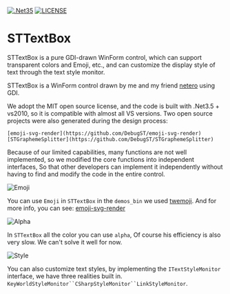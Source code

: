 [![.Net35](https://img.shields.io/badge/DotNet-3.5-blue)](https://www.microsoft.com/zh-cn/download/details.aspx?id=25150)
[![LICENSE](https://img.shields.io/badge/License-MIT-green)](https://github.com/DebugST/STNodeEditor/blob/main/LICENSE)

# STTextBox
STTextBox is a pure GDI-drawn WinForm control, which can support transparent colors and Emoji, etc., and can customize the display style of text through the text style monitor.

STTextBox is a WinForm control drawn by me and my friend [netero](https://github.com/0x54164) using GDI.

We adopt the MIT open source license, and the code is built with .Net3.5 + vs2010, 
so it is compatible with almost all VS versions.
Two open source projects were also generated during the design process:

    [emoji-svg-render](https://github.com/DebugST/emoji-svg-render)
    [STGraphemeSplitter](https://github.com/DebugST/STGraphemeSplitter)
    
Because of our limited capabilities, many functions are not well implemented, 
so we modified the core functions into independent interfaces,
So that other developers can implement it independently 
without having to find and modify the code in the entire control.

![Emoji](https://s3.bmp.ovh/imgs/2022/08/01/870c128600fcaf5b.png)

You can use `Emoji` in `STTextBox` in the `demos_bin` we used [twemoji](https://github.com/twitter/twemoji).
And for more info, you can see: [emoji-svg-render](https://github.com/DebugST/emoji-svg-render)

![Alpha](https://s3.bmp.ovh/imgs/2022/08/01/9adb88ed6966ba5b.png)

In `STTextBox` all the color you can use `alpha`, Of course his efficiency is also very slow. We can't solve it well for now.

![Style](https://s3.bmp.ovh/imgs/2022/08/01/d18e93176e4a4e48.png)

You can also customize text styles, by implementing the `ITextStyleMonitor` interface, we have three realities built in.
`KeyWorldStyleMonitor``CSharpStyleMonitor``LinkStyleMonitor`.

